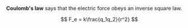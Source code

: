 **Coulomb's law** says that the electric force obeys an inverse square law.

$$
F_e = k\frac{q_1q_2}{r^2}
$$